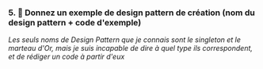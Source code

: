 ### 5. 🐘 Donnez un exemple de design pattern de création (nom du design pattern + code d'exemple)

*Les seuls noms de Design Pattern que je connais sont le singleton et le marteau d'Or, mais je suis incapable de dire à quel type ils correspondent, et de rédiger un code à partir d'eux*  